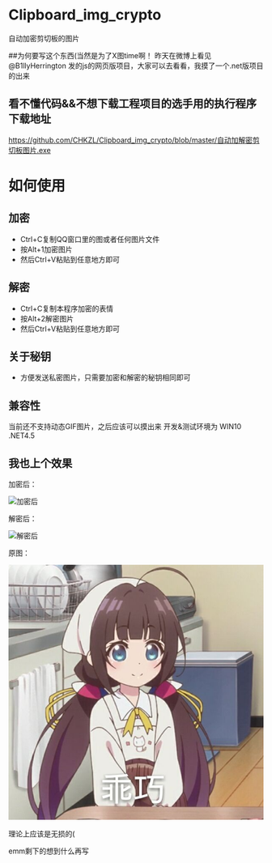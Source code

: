 # Clipboard_img_crypto
自动加密剪切板的图片

##为何要写这个东西(当然是为了X图time啊！
昨天在微博上看见 @B1llyHerrington 发的js的网页版项目，大家可以去看看，我摸了一个.net版项目的出来

## 看不懂代码&&不想下载工程项目的选手用的执行程序下载地址
https://github.com/CHKZL/Clipboard_img_crypto/blob/master/自动加解密剪切板图片.exe
# 如何使用
## 加密
* Ctrl+C复制QQ窗口里的图或者任何图片文件
* 按Alt+1加密图片
* 然后Ctrl+V粘贴到任意地方即可
## 解密
* Ctrl+C复制本程序加密的表情
* 按Alt+2解密图片
* 然后Ctrl+V粘贴到任意地方即可
## 关于秘钥
* 方便发送私密图片，只需要加密和解密的秘钥相同即可

## 兼容性
当前还不支持动态GIF图片，之后应该可以摸出来
开发&测试环境为 WIN10  .NET4.5

## 我也上个效果
加密后：

![加密后](https://github.com/CHKZL/Clipboard_img_crypto/blob/master/自动加解密剪切板图片/2.jpg)

解密后：

![解密后](https://github.com/CHKZL/Clipboard_img_crypto/blob/master/自动加解密剪切板图片/3.jpg)

原图：

![原图](https://github.com/CHKZL/Clipboard_img_crypto/blob/master/自动加解密剪切板图片/1.jpg)

理论上应该是无损的(


emm剩下的想到什么再写
